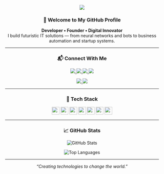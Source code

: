<p align="center">
  <img src="https://capsule-render.vercel.app/api?type=rect&color=0ff&height=120&section=header&text=D-ASA-D&fontColor=000&fontSize=48&desc=CEO%20of%20braverto.com%0A%20%20&descSize=18&descAlignY=70"/>
</p>

<h3 align="center">🚀 Welcome to My GitHub Profile</h3>

<p align="center">
  <b>Developer • Founder • Digital Innovator</b><br>
  I build futuristic IT solutions — from neural networks and bots to business automation and startup systems.
</p>

---

<h3 align="center">📬 Connect With Me</h3>

<p align="center">
  <a href="https://t.me/VladR24">
    <img src="https://img.shields.io/badge/Telegram-@VladR24-2CA5E0?style=for-the-badge&logo=telegram&logoColor=white" />
  </a>
  <a href="mailto:vladruadov@gmail.com">
    <img src="https://img.shields.io/badge/Gmail-vladruadov@gmail.com-D14836?style=for-the-badge&logo=gmail&logoColor=white" />
  </a>
  <a href="https://braverto.com">
    <img src="https://img.shields.io/badge/Website-braverto.com-00fff7?style=for-the-badge&logo=google-chrome&logoColor=black" />
  </a>
  <a href="https://github.com/D-ASA-D">
    <img src="https://img.shields.io/badge/GitHub-D--ASA--D-181717?style=for-the-badge&logo=github&logoColor=white" />
  </a>
</p>

<p align="center">
  <a href="https://t.me/VladR24">
    <img src="https://img.shields.io/badge/Message%20Me-Telegram-0088cc?style=flat-square&logo=telegram&logoColor=white" />
  </a>
  <a href="mailto:vladruadov@gmail.com">
    <img src="https://img.shields.io/badge/Email%20Me-Gmail-D14836?style=flat-square&logo=gmail&logoColor=white" />
  </a>
</p>

---

<h3 align="center">🧠 Tech Stack</h3>

<p align="center">
  <code><img height="25" src="https://img.shields.io/badge/Java-007396?style=for-the-badge&logo=java&logoColor=white"></code>
  <code><img height="25" src="https://img.shields.io/badge/Spring-6DB33F?style=for-the-badge&logo=spring&logoColor=white"></code>
  <code><img height="25" src="https://img.shields.io/badge/C++-00599C?style=for-the-badge&logo=c%2B%2B&logoColor=white"></code>
  <code><img height="25" src="https://img.shields.io/badge/Python-3776AB?style=for-the-badge&logo=python&logoColor=white"></code>
  <code><img height="25" src="https://img.shields.io/badge/AIOGRAM-3776AB?style=for-the-badge&logo=python&logoColor=white"></code>
  <code><img height="25" src="https://img.shields.io/badge/TensorFlow-FF6F00?style=for-the-badge&logo=tensorflow&logoColor=white"></code>
  <code><img height="25" src="https://img.shields.io/badge/PyQt5-41CD52?style=for-the-badge&logo=qt&logoColor=white"></code>
</p>

---

<h3 align="center">📈 GitHub Stats</h3>

<p align="center">
  <img src="https://github-readme-stats.vercel.app/api?username=D-ASA-D&show_icons=true&theme=tokyonight" alt="GitHub Stats" />
</p>

<p align="center">
  <img src="https://github-readme-stats.vercel.app/api/top-langs/?username=D-ASA-D&layout=compact&theme=tokyonight" alt="Top Languages" />
</p>

---

<p align="center">
  <i>“Creating technologies to change the world.”</i>
</p>
